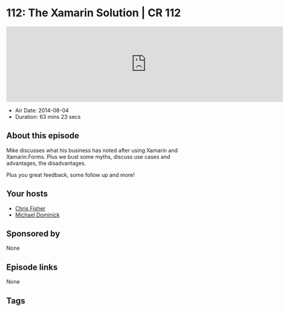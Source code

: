 # 112: The Xamarin Solution | CR 112

<iframe src="https://player.fireside.fm/v2/MLf2ZzhC+9EZVE5r2?theme=dark" width="740" height="200" frameborder="0" scrolling="no"></iframe>

* Air Date: 2014-08-04
* Duration: 63 mins 23 secs

## About this episode

Mike discusses what his business has noted after using Xamarin and Xamarin.Forms. Plus we bust some myths, discuss use cases and advantages, the disadvantages. 

Plus you great feedback, some follow up and more!

## Your hosts
* [Chris Fisher](https://coder.show/hosts/chrislas)
* [Michael Dominick](https://coder.show/hosts/michael)

## Sponsored by

None



## Episode links

None



## Tags

